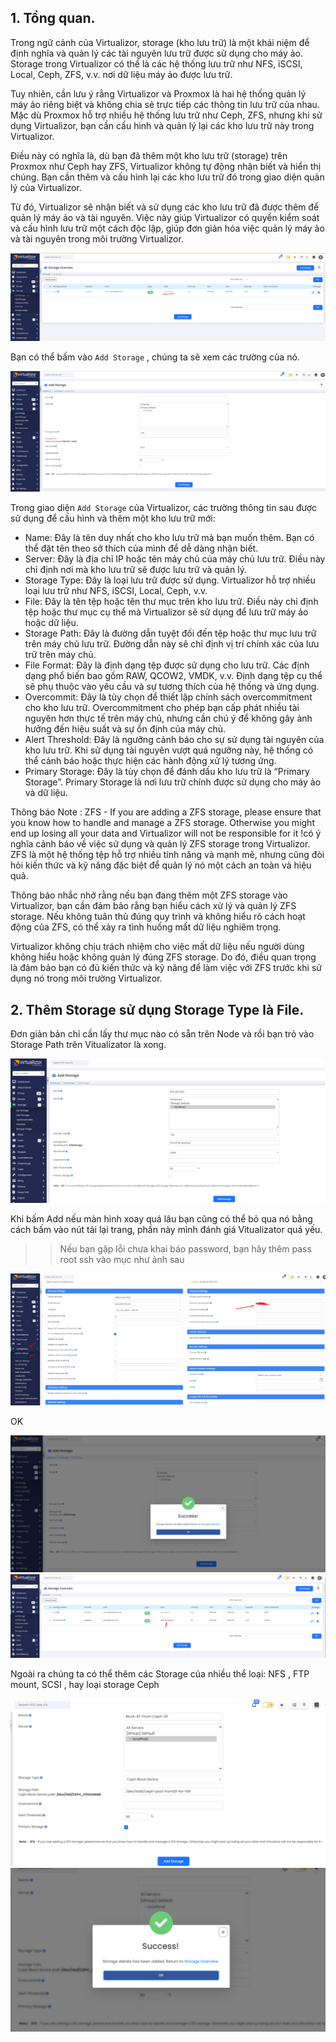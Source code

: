 ## 1. Tổng quan.

Trong ngữ cảnh của Virtualizor, storage (kho lưu trữ) là một khái niệm để định nghĩa và quản lý các tài nguyên lưu trữ được sử dụng cho máy ảo. Storage trong Virtualizor có thể là các hệ thống lưu trữ như NFS, iSCSI, Local, Ceph, ZFS, v.v. nơi dữ liệu máy ảo được lưu trữ.

Tuy nhiên, cần lưu ý rằng Virtualizor và Proxmox là hai hệ thống quản lý máy ảo riêng biệt và không chia sẻ trực tiếp các thông tin lưu trữ của nhau. Mặc dù Proxmox hỗ trợ nhiều hệ thống lưu trữ như Ceph, ZFS, nhưng khi sử dụng Virtualizor, bạn cần cấu hình và quản lý lại các kho lưu trữ này trong Virtualizor.

Điều này có nghĩa là, dù bạn đã thêm một kho lưu trữ (storage) trên Proxmox như Ceph hay ZFS, Virtualizor không tự động nhận biết và hiển thị chúng. Bạn cần thêm và cấu hình lại các kho lưu trữ đó trong giao diện quản lý của Virtualizor.

Từ đó, Virtualizor sẽ nhận biết và sử dụng các kho lưu trữ đã được thêm để quản lý máy ảo và tài nguyên. Việc này giúp Virtualizor có quyền kiểm soát và cấu hình lưu trữ một cách độc lập, giúp đơn giản hóa việc quản lý máy ảo và tài nguyên trong môi trường Virtualizor.

  <img src="Virtualizorimages/Screenshot_42.png">

Bạn có thể bấm vào ``Add Storage`` , chúng ta sẽ xem các trường của nó.

  <img src="Virtualizorimages/Screenshot_43.png">

Trong giao diện ``Add Storage`` của Virtualizor, các trường thông tin sau được sử dụng để cấu hình và thêm một kho lưu trữ mới:

  + Name: Đây là tên duy nhất cho kho lưu trữ mà bạn muốn thêm. Bạn có thể đặt tên theo sở thích của mình để dễ dàng nhận biết.
  + Server: Đây là địa chỉ IP hoặc tên máy chủ của máy chủ lưu trữ. Điều này chỉ định nơi mà kho lưu trữ sẽ được lưu trữ và quản lý.
  + Storage Type: Đây là loại lưu trữ được sử dụng. Virtualizor hỗ trợ nhiều loại lưu trữ như NFS, iSCSI, Local, Ceph, v.v.
  + File: Đây là tên tệp hoặc tên thư mục trên kho lưu trữ. Điều này chỉ định tệp hoặc thư mục cụ thể mà Virtualizor sẽ sử dụng để lưu trữ máy ảo hoặc dữ liệu.
  + Storage Path: Đây là đường dẫn tuyệt đối đến tệp hoặc thư mục lưu trữ trên máy chủ lưu trữ. Đường dẫn này sẽ chỉ định vị trí chính xác của lưu trữ trên máy chủ.
  + File Format: Đây là định dạng tệp được sử dụng cho lưu trữ. Các định dạng phổ biến bao gồm RAW, QCOW2, VMDK, v.v. Định dạng tệp cụ thể sẽ phụ thuộc vào yêu cầu và sự tương thích của hệ thống và ứng dụng.
  + Overcommit: Đây là tùy chọn để thiết lập chính sách overcommitment cho kho lưu trữ. Overcommitment cho phép bạn cấp phát nhiều tài nguyên hơn thực tế trên máy chủ, nhưng cần chú ý để không gây ảnh hưởng đến hiệu suất và sự ổn định của máy chủ.
  + Alert Threshold: Đây là ngưỡng cảnh báo cho sự sử dụng tài nguyên của kho lưu trữ. Khi sử dụng tài nguyên vượt quá ngưỡng này, hệ thống có thể cảnh báo hoặc thực hiện các hành động xử lý tương ứng.
  + Primary Storage: Đây là tùy chọn để đánh dấu kho lưu trữ là “Primary Storage”. Primary Storage là nơi lưu trữ chính được sử dụng cho máy ảo và dữ liệu.

Thông báo Note : ZFS - If you are adding a ZFS storage, please ensure that you know how to handle and manage a ZFS storage. Otherwise you might end up losing all your data and Virtualizor will not be responsible for it !có ý nghĩa cảnh báo về việc sử dụng và quản lý ZFS storage trong Virtualizor. ZFS là một hệ thống tệp hỗ trợ nhiều tính năng và mạnh mẽ, nhưng cũng đòi hỏi kiến thức và kỹ năng đặc biệt để quản lý nó một cách an toàn và hiệu quả.

Thông báo nhắc nhở rằng nếu bạn đang thêm một ZFS storage vào Virtualizor, bạn cần đảm bảo rằng bạn hiểu cách xử lý và quản lý ZFS storage. Nếu không tuân thủ đúng quy trình và không hiểu rõ cách hoạt động của ZFS, có thể xảy ra tình huống mất dữ liệu nghiêm trọng.

Virtualizor không chịu trách nhiệm cho việc mất dữ liệu nếu người dùng không hiểu hoặc không quản lý đúng ZFS storage. Do đó, điều quan trọng là đảm bảo bạn có đủ kiến thức và kỹ năng để làm việc với ZFS trước khi sử dụng nó trong môi trường Virtualizor.

## 2. Thêm Storage sử dụng Storage Type là File.

Đơn giản bản chỉ cần lấy thư mục nào có sẵn trên Node và rồi bạn trỏ vào Storage Path trên Vitualizator là xong.

  <img src="Virtualizorimages/Screenshot_44.png">

Khi bấm Add nếu màn hình xoay quá lâu bạn cũng có thể bỏ qua nó bằng cách bấm vào nút tải lại trang, phần này mình đánh giá Vitualizator quá yếu.

>> Nếu bạn gặp lỗi chưa khai báo password, bạn hãy thêm pass root ssh vào mục như ảnh sau

  <img src="Virtualizorimages/Screenshot_45.png">

OK 

  <img src="Virtualizorimages/Screenshot_46.png">

  <img src="Virtualizorimages/Screenshot_47.png">

Ngoài ra chúng ta có thể thêm các Storage của nhiều thể loại: NFS , FTP mount, SCSI , hay loại storage Ceph  

  <img src="Virtualizorimages/Screenshot_57.png">

  <img src="Virtualizorimages/Screenshot_58.png">